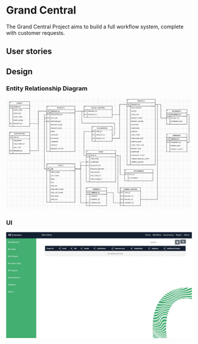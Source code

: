 # Grand Central

The Grand Central Project aims to build a full workflow system, complete with customer requests.

## User stories

## Design

### Entity Relationship Diagram

![ERD](specs/erd.jpg)

### UI

![UI](specs/ui.jpg)
